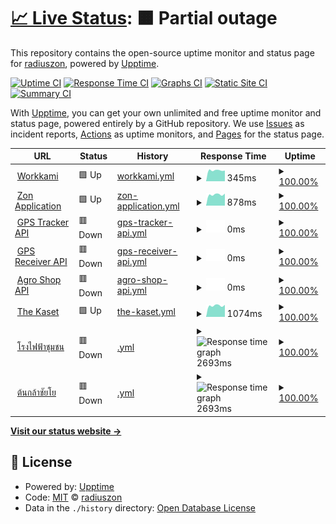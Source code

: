# [📈 Live Status](https://demo.upptime.js.org): <!--live status--> **🟧 Partial outage**

This repository contains the open-source uptime monitor and status page for [radiuszon](https://demo.upptime.js.org), powered by [Upptime](https://github.com/upptime/upptime).

[![Uptime CI](https://github.com/radiuszon/upptime/workflows/Uptime%20CI/badge.svg)](https://github.com/radiuszon/upptime/actions?query=workflow%3A%22Uptime+CI%22)
[![Response Time CI](https://github.com/radiuszon/upptime/workflows/Response%20Time%20CI/badge.svg)](https://github.com/radiuszon/upptime/actions?query=workflow%3A%22Response+Time+CI%22)
[![Graphs CI](https://github.com/radiuszon/upptime/workflows/Graphs%20CI/badge.svg)](https://github.com/radiuszon/upptime/actions?query=workflow%3A%22Graphs+CI%22)
[![Static Site CI](https://github.com/radiuszon/upptime/workflows/Static%20Site%20CI/badge.svg)](https://github.com/radiuszon/upptime/actions?query=workflow%3A%22Static+Site+CI%22)
[![Summary CI](https://github.com/radiuszon/upptime/workflows/Summary%20CI/badge.svg)](https://github.com/radiuszon/upptime/actions?query=workflow%3A%22Summary+CI%22)

With [Upptime](https://upptime.js.org), you can get your own unlimited and free uptime monitor and status page, powered entirely by a GitHub repository. We use [Issues](https://github.com/radiuszon/upptime/issues) as incident reports, [Actions](https://github.com/radiuszon/upptime/actions) as uptime monitors, and [Pages](https://demo.upptime.js.org) for the status page.

<!--start: status pages-->
<!-- This summary is generated by Upptime (https://github.com/upptime/upptime) -->
<!-- Do not edit this manually, your changes will be overwritten -->
<!-- prettier-ignore -->
| URL | Status | History | Response Time | Uptime |
| --- | ------ | ------- | ------------- | ------ |
| <img alt="" src="https://www.workkami.com/favicon.ico" height="13"> [Workkami](https://www.workkami.com) | 🟩 Up | [workkami.yml](https://github.com/radiuszon/upptime/commits/HEAD/history/workkami.yml) | <details><summary><img alt="Response time graph" src="./graphs/workkami/response-time-week.png" height="20"> 345ms</summary><br><a href="https://radiuszon.github.io/upptime/history/workkami"><img alt="Response time 327" src="https://img.shields.io/endpoint?url=https%3A%2F%2Fraw.githubusercontent.com%2Fradiuszon%2Fupptime%2FHEAD%2Fapi%2Fworkkami%2Fresponse-time.json"></a><br><a href="https://radiuszon.github.io/upptime/history/workkami"><img alt="24-hour response time 336" src="https://img.shields.io/endpoint?url=https%3A%2F%2Fraw.githubusercontent.com%2Fradiuszon%2Fupptime%2FHEAD%2Fapi%2Fworkkami%2Fresponse-time-day.json"></a><br><a href="https://radiuszon.github.io/upptime/history/workkami"><img alt="7-day response time 345" src="https://img.shields.io/endpoint?url=https%3A%2F%2Fraw.githubusercontent.com%2Fradiuszon%2Fupptime%2FHEAD%2Fapi%2Fworkkami%2Fresponse-time-week.json"></a><br><a href="https://radiuszon.github.io/upptime/history/workkami"><img alt="30-day response time 326" src="https://img.shields.io/endpoint?url=https%3A%2F%2Fraw.githubusercontent.com%2Fradiuszon%2Fupptime%2FHEAD%2Fapi%2Fworkkami%2Fresponse-time-month.json"></a><br><a href="https://radiuszon.github.io/upptime/history/workkami"><img alt="1-year response time 327" src="https://img.shields.io/endpoint?url=https%3A%2F%2Fraw.githubusercontent.com%2Fradiuszon%2Fupptime%2FHEAD%2Fapi%2Fworkkami%2Fresponse-time-year.json"></a></details> | <details><summary><a href="https://radiuszon.github.io/upptime/history/workkami">100.00%</a></summary><a href="https://radiuszon.github.io/upptime/history/workkami"><img alt="All-time uptime 100.00%" src="https://img.shields.io/endpoint?url=https%3A%2F%2Fraw.githubusercontent.com%2Fradiuszon%2Fupptime%2FHEAD%2Fapi%2Fworkkami%2Fuptime.json"></a><br><a href="https://radiuszon.github.io/upptime/history/workkami"><img alt="24-hour uptime 100.00%" src="https://img.shields.io/endpoint?url=https%3A%2F%2Fraw.githubusercontent.com%2Fradiuszon%2Fupptime%2FHEAD%2Fapi%2Fworkkami%2Fuptime-day.json"></a><br><a href="https://radiuszon.github.io/upptime/history/workkami"><img alt="7-day uptime 100.00%" src="https://img.shields.io/endpoint?url=https%3A%2F%2Fraw.githubusercontent.com%2Fradiuszon%2Fupptime%2FHEAD%2Fapi%2Fworkkami%2Fuptime-week.json"></a><br><a href="https://radiuszon.github.io/upptime/history/workkami"><img alt="30-day uptime 100.00%" src="https://img.shields.io/endpoint?url=https%3A%2F%2Fraw.githubusercontent.com%2Fradiuszon%2Fupptime%2FHEAD%2Fapi%2Fworkkami%2Fuptime-month.json"></a><br><a href="https://radiuszon.github.io/upptime/history/workkami"><img alt="1-year uptime 100.00%" src="https://img.shields.io/endpoint?url=https%3A%2F%2Fraw.githubusercontent.com%2Fradiuszon%2Fupptime%2FHEAD%2Fapi%2Fworkkami%2Fuptime-year.json"></a></details>
| <img alt="" src="https://www.zonapplication.com/favicon.ico" height="13"> [Zon Application](https://www.zonapplication.com) | 🟩 Up | [zon-application.yml](https://github.com/radiuszon/upptime/commits/HEAD/history/zon-application.yml) | <details><summary><img alt="Response time graph" src="./graphs/zon-application/response-time-week.png" height="20"> 878ms</summary><br><a href="https://radiuszon.github.io/upptime/history/zon-application"><img alt="Response time 943" src="https://img.shields.io/endpoint?url=https%3A%2F%2Fraw.githubusercontent.com%2Fradiuszon%2Fupptime%2FHEAD%2Fapi%2Fzon-application%2Fresponse-time.json"></a><br><a href="https://radiuszon.github.io/upptime/history/zon-application"><img alt="24-hour response time 949" src="https://img.shields.io/endpoint?url=https%3A%2F%2Fraw.githubusercontent.com%2Fradiuszon%2Fupptime%2FHEAD%2Fapi%2Fzon-application%2Fresponse-time-day.json"></a><br><a href="https://radiuszon.github.io/upptime/history/zon-application"><img alt="7-day response time 878" src="https://img.shields.io/endpoint?url=https%3A%2F%2Fraw.githubusercontent.com%2Fradiuszon%2Fupptime%2FHEAD%2Fapi%2Fzon-application%2Fresponse-time-week.json"></a><br><a href="https://radiuszon.github.io/upptime/history/zon-application"><img alt="30-day response time 896" src="https://img.shields.io/endpoint?url=https%3A%2F%2Fraw.githubusercontent.com%2Fradiuszon%2Fupptime%2FHEAD%2Fapi%2Fzon-application%2Fresponse-time-month.json"></a><br><a href="https://radiuszon.github.io/upptime/history/zon-application"><img alt="1-year response time 943" src="https://img.shields.io/endpoint?url=https%3A%2F%2Fraw.githubusercontent.com%2Fradiuszon%2Fupptime%2FHEAD%2Fapi%2Fzon-application%2Fresponse-time-year.json"></a></details> | <details><summary><a href="https://radiuszon.github.io/upptime/history/zon-application">100.00%</a></summary><a href="https://radiuszon.github.io/upptime/history/zon-application"><img alt="All-time uptime 100.00%" src="https://img.shields.io/endpoint?url=https%3A%2F%2Fraw.githubusercontent.com%2Fradiuszon%2Fupptime%2FHEAD%2Fapi%2Fzon-application%2Fuptime.json"></a><br><a href="https://radiuszon.github.io/upptime/history/zon-application"><img alt="24-hour uptime 100.00%" src="https://img.shields.io/endpoint?url=https%3A%2F%2Fraw.githubusercontent.com%2Fradiuszon%2Fupptime%2FHEAD%2Fapi%2Fzon-application%2Fuptime-day.json"></a><br><a href="https://radiuszon.github.io/upptime/history/zon-application"><img alt="7-day uptime 100.00%" src="https://img.shields.io/endpoint?url=https%3A%2F%2Fraw.githubusercontent.com%2Fradiuszon%2Fupptime%2FHEAD%2Fapi%2Fzon-application%2Fuptime-week.json"></a><br><a href="https://radiuszon.github.io/upptime/history/zon-application"><img alt="30-day uptime 100.00%" src="https://img.shields.io/endpoint?url=https%3A%2F%2Fraw.githubusercontent.com%2Fradiuszon%2Fupptime%2FHEAD%2Fapi%2Fzon-application%2Fuptime-month.json"></a><br><a href="https://radiuszon.github.io/upptime/history/zon-application"><img alt="1-year uptime 100.00%" src="https://img.shields.io/endpoint?url=https%3A%2F%2Fraw.githubusercontent.com%2Fradiuszon%2Fupptime%2FHEAD%2Fapi%2Fzon-application%2Fuptime-year.json"></a></details>
| <img alt="" src="http://tracker.ace-energy.co.th/favicon.ico" height="13"> [GPS Tracker API](http://tracker.ace-energy.co.th/tracker/api/v1/health) | 🟥 Down | [gps-tracker-api.yml](https://github.com/radiuszon/upptime/commits/HEAD/history/gps-tracker-api.yml) | <details><summary><img alt="Response time graph" src="./graphs/gps-tracker-api/response-time-week.png" height="20"> 0ms</summary><br><a href="https://radiuszon.github.io/upptime/history/gps-tracker-api"><img alt="Response time 0" src="https://img.shields.io/endpoint?url=https%3A%2F%2Fraw.githubusercontent.com%2Fradiuszon%2Fupptime%2FHEAD%2Fapi%2Fgps-tracker-api%2Fresponse-time.json"></a><br><a href="https://radiuszon.github.io/upptime/history/gps-tracker-api"><img alt="24-hour response time 0" src="https://img.shields.io/endpoint?url=https%3A%2F%2Fraw.githubusercontent.com%2Fradiuszon%2Fupptime%2FHEAD%2Fapi%2Fgps-tracker-api%2Fresponse-time-day.json"></a><br><a href="https://radiuszon.github.io/upptime/history/gps-tracker-api"><img alt="7-day response time 0" src="https://img.shields.io/endpoint?url=https%3A%2F%2Fraw.githubusercontent.com%2Fradiuszon%2Fupptime%2FHEAD%2Fapi%2Fgps-tracker-api%2Fresponse-time-week.json"></a><br><a href="https://radiuszon.github.io/upptime/history/gps-tracker-api"><img alt="30-day response time 0" src="https://img.shields.io/endpoint?url=https%3A%2F%2Fraw.githubusercontent.com%2Fradiuszon%2Fupptime%2FHEAD%2Fapi%2Fgps-tracker-api%2Fresponse-time-month.json"></a><br><a href="https://radiuszon.github.io/upptime/history/gps-tracker-api"><img alt="1-year response time 0" src="https://img.shields.io/endpoint?url=https%3A%2F%2Fraw.githubusercontent.com%2Fradiuszon%2Fupptime%2FHEAD%2Fapi%2Fgps-tracker-api%2Fresponse-time-year.json"></a></details> | <details><summary><a href="https://radiuszon.github.io/upptime/history/gps-tracker-api">100.00%</a></summary><a href="https://radiuszon.github.io/upptime/history/gps-tracker-api"><img alt="All-time uptime 59.07%" src="https://img.shields.io/endpoint?url=https%3A%2F%2Fraw.githubusercontent.com%2Fradiuszon%2Fupptime%2FHEAD%2Fapi%2Fgps-tracker-api%2Fuptime.json"></a><br><a href="https://radiuszon.github.io/upptime/history/gps-tracker-api"><img alt="24-hour uptime 100.00%" src="https://img.shields.io/endpoint?url=https%3A%2F%2Fraw.githubusercontent.com%2Fradiuszon%2Fupptime%2FHEAD%2Fapi%2Fgps-tracker-api%2Fuptime-day.json"></a><br><a href="https://radiuszon.github.io/upptime/history/gps-tracker-api"><img alt="7-day uptime 100.00%" src="https://img.shields.io/endpoint?url=https%3A%2F%2Fraw.githubusercontent.com%2Fradiuszon%2Fupptime%2FHEAD%2Fapi%2Fgps-tracker-api%2Fuptime-week.json"></a><br><a href="https://radiuszon.github.io/upptime/history/gps-tracker-api"><img alt="30-day uptime 59.07%" src="https://img.shields.io/endpoint?url=https%3A%2F%2Fraw.githubusercontent.com%2Fradiuszon%2Fupptime%2FHEAD%2Fapi%2Fgps-tracker-api%2Fuptime-month.json"></a><br><a href="https://radiuszon.github.io/upptime/history/gps-tracker-api"><img alt="1-year uptime 59.07%" src="https://img.shields.io/endpoint?url=https%3A%2F%2Fraw.githubusercontent.com%2Fradiuszon%2Fupptime%2FHEAD%2Fapi%2Fgps-tracker-api%2Fuptime-year.json"></a></details>
| <img alt="" src="http://tracker.ace-energy.co.th/favicon.ico" height="13"> [GPS Receiver API](http://tracker.ace-energy.co.th/receiver/api/v1/health) | 🟥 Down | [gps-receiver-api.yml](https://github.com/radiuszon/upptime/commits/HEAD/history/gps-receiver-api.yml) | <details><summary><img alt="Response time graph" src="./graphs/gps-receiver-api/response-time-week.png" height="20"> 0ms</summary><br><a href="https://radiuszon.github.io/upptime/history/gps-receiver-api"><img alt="Response time 0" src="https://img.shields.io/endpoint?url=https%3A%2F%2Fraw.githubusercontent.com%2Fradiuszon%2Fupptime%2FHEAD%2Fapi%2Fgps-receiver-api%2Fresponse-time.json"></a><br><a href="https://radiuszon.github.io/upptime/history/gps-receiver-api"><img alt="24-hour response time 0" src="https://img.shields.io/endpoint?url=https%3A%2F%2Fraw.githubusercontent.com%2Fradiuszon%2Fupptime%2FHEAD%2Fapi%2Fgps-receiver-api%2Fresponse-time-day.json"></a><br><a href="https://radiuszon.github.io/upptime/history/gps-receiver-api"><img alt="7-day response time 0" src="https://img.shields.io/endpoint?url=https%3A%2F%2Fraw.githubusercontent.com%2Fradiuszon%2Fupptime%2FHEAD%2Fapi%2Fgps-receiver-api%2Fresponse-time-week.json"></a><br><a href="https://radiuszon.github.io/upptime/history/gps-receiver-api"><img alt="30-day response time 0" src="https://img.shields.io/endpoint?url=https%3A%2F%2Fraw.githubusercontent.com%2Fradiuszon%2Fupptime%2FHEAD%2Fapi%2Fgps-receiver-api%2Fresponse-time-month.json"></a><br><a href="https://radiuszon.github.io/upptime/history/gps-receiver-api"><img alt="1-year response time 0" src="https://img.shields.io/endpoint?url=https%3A%2F%2Fraw.githubusercontent.com%2Fradiuszon%2Fupptime%2FHEAD%2Fapi%2Fgps-receiver-api%2Fresponse-time-year.json"></a></details> | <details><summary><a href="https://radiuszon.github.io/upptime/history/gps-receiver-api">100.00%</a></summary><a href="https://radiuszon.github.io/upptime/history/gps-receiver-api"><img alt="All-time uptime 59.09%" src="https://img.shields.io/endpoint?url=https%3A%2F%2Fraw.githubusercontent.com%2Fradiuszon%2Fupptime%2FHEAD%2Fapi%2Fgps-receiver-api%2Fuptime.json"></a><br><a href="https://radiuszon.github.io/upptime/history/gps-receiver-api"><img alt="24-hour uptime 100.00%" src="https://img.shields.io/endpoint?url=https%3A%2F%2Fraw.githubusercontent.com%2Fradiuszon%2Fupptime%2FHEAD%2Fapi%2Fgps-receiver-api%2Fuptime-day.json"></a><br><a href="https://radiuszon.github.io/upptime/history/gps-receiver-api"><img alt="7-day uptime 100.00%" src="https://img.shields.io/endpoint?url=https%3A%2F%2Fraw.githubusercontent.com%2Fradiuszon%2Fupptime%2FHEAD%2Fapi%2Fgps-receiver-api%2Fuptime-week.json"></a><br><a href="https://radiuszon.github.io/upptime/history/gps-receiver-api"><img alt="30-day uptime 59.09%" src="https://img.shields.io/endpoint?url=https%3A%2F%2Fraw.githubusercontent.com%2Fradiuszon%2Fupptime%2FHEAD%2Fapi%2Fgps-receiver-api%2Fuptime-month.json"></a><br><a href="https://radiuszon.github.io/upptime/history/gps-receiver-api"><img alt="1-year uptime 59.09%" src="https://img.shields.io/endpoint?url=https%3A%2F%2Fraw.githubusercontent.com%2Fradiuszon%2Fupptime%2FHEAD%2Fapi%2Fgps-receiver-api%2Fuptime-year.json"></a></details>
| <img alt="" src="https://feedstock.saaa.co.th/favicon.ico" height="13"> [Agro Shop API](https://feedstock.saaa.co.th/api/v1/healthz) | 🟥 Down | [agro-shop-api.yml](https://github.com/radiuszon/upptime/commits/HEAD/history/agro-shop-api.yml) | <details><summary><img alt="Response time graph" src="./graphs/agro-shop-api/response-time-week.png" height="20"> 0ms</summary><br><a href="https://radiuszon.github.io/upptime/history/agro-shop-api"><img alt="Response time 0" src="https://img.shields.io/endpoint?url=https%3A%2F%2Fraw.githubusercontent.com%2Fradiuszon%2Fupptime%2FHEAD%2Fapi%2Fagro-shop-api%2Fresponse-time.json"></a><br><a href="https://radiuszon.github.io/upptime/history/agro-shop-api"><img alt="24-hour response time 0" src="https://img.shields.io/endpoint?url=https%3A%2F%2Fraw.githubusercontent.com%2Fradiuszon%2Fupptime%2FHEAD%2Fapi%2Fagro-shop-api%2Fresponse-time-day.json"></a><br><a href="https://radiuszon.github.io/upptime/history/agro-shop-api"><img alt="7-day response time 0" src="https://img.shields.io/endpoint?url=https%3A%2F%2Fraw.githubusercontent.com%2Fradiuszon%2Fupptime%2FHEAD%2Fapi%2Fagro-shop-api%2Fresponse-time-week.json"></a><br><a href="https://radiuszon.github.io/upptime/history/agro-shop-api"><img alt="30-day response time 0" src="https://img.shields.io/endpoint?url=https%3A%2F%2Fraw.githubusercontent.com%2Fradiuszon%2Fupptime%2FHEAD%2Fapi%2Fagro-shop-api%2Fresponse-time-month.json"></a><br><a href="https://radiuszon.github.io/upptime/history/agro-shop-api"><img alt="1-year response time 0" src="https://img.shields.io/endpoint?url=https%3A%2F%2Fraw.githubusercontent.com%2Fradiuszon%2Fupptime%2FHEAD%2Fapi%2Fagro-shop-api%2Fresponse-time-year.json"></a></details> | <details><summary><a href="https://radiuszon.github.io/upptime/history/agro-shop-api">100.00%</a></summary><a href="https://radiuszon.github.io/upptime/history/agro-shop-api"><img alt="All-time uptime 100.00%" src="https://img.shields.io/endpoint?url=https%3A%2F%2Fraw.githubusercontent.com%2Fradiuszon%2Fupptime%2FHEAD%2Fapi%2Fagro-shop-api%2Fuptime.json"></a><br><a href="https://radiuszon.github.io/upptime/history/agro-shop-api"><img alt="24-hour uptime 100.00%" src="https://img.shields.io/endpoint?url=https%3A%2F%2Fraw.githubusercontent.com%2Fradiuszon%2Fupptime%2FHEAD%2Fapi%2Fagro-shop-api%2Fuptime-day.json"></a><br><a href="https://radiuszon.github.io/upptime/history/agro-shop-api"><img alt="7-day uptime 100.00%" src="https://img.shields.io/endpoint?url=https%3A%2F%2Fraw.githubusercontent.com%2Fradiuszon%2Fupptime%2FHEAD%2Fapi%2Fagro-shop-api%2Fuptime-week.json"></a><br><a href="https://radiuszon.github.io/upptime/history/agro-shop-api"><img alt="30-day uptime 100.00%" src="https://img.shields.io/endpoint?url=https%3A%2F%2Fraw.githubusercontent.com%2Fradiuszon%2Fupptime%2FHEAD%2Fapi%2Fagro-shop-api%2Fuptime-month.json"></a><br><a href="https://radiuszon.github.io/upptime/history/agro-shop-api"><img alt="1-year uptime 100.00%" src="https://img.shields.io/endpoint?url=https%3A%2F%2Fraw.githubusercontent.com%2Fradiuszon%2Fupptime%2FHEAD%2Fapi%2Fagro-shop-api%2Fuptime-year.json"></a></details>
| <img alt="" src="https://www.thekaset.com/favicon.ico" height="13"> [The Kaset](https://www.thekaset.com) | 🟩 Up | [the-kaset.yml](https://github.com/radiuszon/upptime/commits/HEAD/history/the-kaset.yml) | <details><summary><img alt="Response time graph" src="./graphs/the-kaset/response-time-week.png" height="20"> 1074ms</summary><br><a href="https://radiuszon.github.io/upptime/history/the-kaset"><img alt="Response time 1097" src="https://img.shields.io/endpoint?url=https%3A%2F%2Fraw.githubusercontent.com%2Fradiuszon%2Fupptime%2FHEAD%2Fapi%2Fthe-kaset%2Fresponse-time.json"></a><br><a href="https://radiuszon.github.io/upptime/history/the-kaset"><img alt="24-hour response time 1142" src="https://img.shields.io/endpoint?url=https%3A%2F%2Fraw.githubusercontent.com%2Fradiuszon%2Fupptime%2FHEAD%2Fapi%2Fthe-kaset%2Fresponse-time-day.json"></a><br><a href="https://radiuszon.github.io/upptime/history/the-kaset"><img alt="7-day response time 1074" src="https://img.shields.io/endpoint?url=https%3A%2F%2Fraw.githubusercontent.com%2Fradiuszon%2Fupptime%2FHEAD%2Fapi%2Fthe-kaset%2Fresponse-time-week.json"></a><br><a href="https://radiuszon.github.io/upptime/history/the-kaset"><img alt="30-day response time 1108" src="https://img.shields.io/endpoint?url=https%3A%2F%2Fraw.githubusercontent.com%2Fradiuszon%2Fupptime%2FHEAD%2Fapi%2Fthe-kaset%2Fresponse-time-month.json"></a><br><a href="https://radiuszon.github.io/upptime/history/the-kaset"><img alt="1-year response time 1097" src="https://img.shields.io/endpoint?url=https%3A%2F%2Fraw.githubusercontent.com%2Fradiuszon%2Fupptime%2FHEAD%2Fapi%2Fthe-kaset%2Fresponse-time-year.json"></a></details> | <details><summary><a href="https://radiuszon.github.io/upptime/history/the-kaset">100.00%</a></summary><a href="https://radiuszon.github.io/upptime/history/the-kaset"><img alt="All-time uptime 100.00%" src="https://img.shields.io/endpoint?url=https%3A%2F%2Fraw.githubusercontent.com%2Fradiuszon%2Fupptime%2FHEAD%2Fapi%2Fthe-kaset%2Fuptime.json"></a><br><a href="https://radiuszon.github.io/upptime/history/the-kaset"><img alt="24-hour uptime 100.00%" src="https://img.shields.io/endpoint?url=https%3A%2F%2Fraw.githubusercontent.com%2Fradiuszon%2Fupptime%2FHEAD%2Fapi%2Fthe-kaset%2Fuptime-day.json"></a><br><a href="https://radiuszon.github.io/upptime/history/the-kaset"><img alt="7-day uptime 100.00%" src="https://img.shields.io/endpoint?url=https%3A%2F%2Fraw.githubusercontent.com%2Fradiuszon%2Fupptime%2FHEAD%2Fapi%2Fthe-kaset%2Fuptime-week.json"></a><br><a href="https://radiuszon.github.io/upptime/history/the-kaset"><img alt="30-day uptime 100.00%" src="https://img.shields.io/endpoint?url=https%3A%2F%2Fraw.githubusercontent.com%2Fradiuszon%2Fupptime%2FHEAD%2Fapi%2Fthe-kaset%2Fuptime-month.json"></a><br><a href="https://radiuszon.github.io/upptime/history/the-kaset"><img alt="1-year uptime 100.00%" src="https://img.shields.io/endpoint?url=https%3A%2F%2Fraw.githubusercontent.com%2Fradiuszon%2Fupptime%2FHEAD%2Fapi%2Fthe-kaset%2Fuptime-year.json"></a></details>
| <img alt="" src="https://www.โรงไฟฟ้าชุมชน.com/favicon.ico" height="13"> [โรงไฟฟ้าชุมชน](https://www.xn--72cga4d1aapl2lncxf0a1e.com) | 🟥 Down | [.yml](https://github.com/radiuszon/upptime/commits/HEAD/history/.yml) | <details><summary><img alt="Response time graph" src="./graphs//response-time-week.png" height="20"> 2693ms</summary><br><a href="https://radiuszon.github.io/upptime/history/"><img alt="Response time 2929" src="https://img.shields.io/endpoint?url=https%3A%2F%2Fraw.githubusercontent.com%2Fradiuszon%2Fupptime%2FHEAD%2Fapi%2F%2Fresponse-time.json"></a><br><a href="https://radiuszon.github.io/upptime/history/"><img alt="24-hour response time 2661" src="https://img.shields.io/endpoint?url=https%3A%2F%2Fraw.githubusercontent.com%2Fradiuszon%2Fupptime%2FHEAD%2Fapi%2F%2Fresponse-time-day.json"></a><br><a href="https://radiuszon.github.io/upptime/history/"><img alt="7-day response time 2693" src="https://img.shields.io/endpoint?url=https%3A%2F%2Fraw.githubusercontent.com%2Fradiuszon%2Fupptime%2FHEAD%2Fapi%2F%2Fresponse-time-week.json"></a><br><a href="https://radiuszon.github.io/upptime/history/"><img alt="30-day response time 2937" src="https://img.shields.io/endpoint?url=https%3A%2F%2Fraw.githubusercontent.com%2Fradiuszon%2Fupptime%2FHEAD%2Fapi%2F%2Fresponse-time-month.json"></a><br><a href="https://radiuszon.github.io/upptime/history/"><img alt="1-year response time 2929" src="https://img.shields.io/endpoint?url=https%3A%2F%2Fraw.githubusercontent.com%2Fradiuszon%2Fupptime%2FHEAD%2Fapi%2F%2Fresponse-time-year.json"></a></details> | <details><summary><a href="https://radiuszon.github.io/upptime/history/">100.00%</a></summary><a href="https://radiuszon.github.io/upptime/history/"><img alt="All-time uptime 22.86%" src="https://img.shields.io/endpoint?url=https%3A%2F%2Fraw.githubusercontent.com%2Fradiuszon%2Fupptime%2FHEAD%2Fapi%2F%2Fuptime.json"></a><br><a href="https://radiuszon.github.io/upptime/history/"><img alt="24-hour uptime 100.00%" src="https://img.shields.io/endpoint?url=https%3A%2F%2Fraw.githubusercontent.com%2Fradiuszon%2Fupptime%2FHEAD%2Fapi%2F%2Fuptime-day.json"></a><br><a href="https://radiuszon.github.io/upptime/history/"><img alt="7-day uptime 100.00%" src="https://img.shields.io/endpoint?url=https%3A%2F%2Fraw.githubusercontent.com%2Fradiuszon%2Fupptime%2FHEAD%2Fapi%2F%2Fuptime-week.json"></a><br><a href="https://radiuszon.github.io/upptime/history/"><img alt="30-day uptime 31.78%" src="https://img.shields.io/endpoint?url=https%3A%2F%2Fraw.githubusercontent.com%2Fradiuszon%2Fupptime%2FHEAD%2Fapi%2F%2Fuptime-month.json"></a><br><a href="https://radiuszon.github.io/upptime/history/"><img alt="1-year uptime 22.86%" src="https://img.shields.io/endpoint?url=https%3A%2F%2Fraw.githubusercontent.com%2Fradiuszon%2Fupptime%2FHEAD%2Fapi%2F%2Fuptime-year.json"></a></details>
| <img alt="" src="https://www.ต้นกล้าชัยโย.com/favicon.ico" height="13"> [ต้นกล้าชัยโย](https://www.xn--12cs5aq1cas1hh7ntcd.com) | 🟥 Down | [.yml](https://github.com/radiuszon/upptime/commits/HEAD/history/.yml) | <details><summary><img alt="Response time graph" src="./graphs//response-time-week.png" height="20"> 2693ms</summary><br><a href="https://radiuszon.github.io/upptime/history/"><img alt="Response time 2929" src="https://img.shields.io/endpoint?url=https%3A%2F%2Fraw.githubusercontent.com%2Fradiuszon%2Fupptime%2FHEAD%2Fapi%2F%2Fresponse-time.json"></a><br><a href="https://radiuszon.github.io/upptime/history/"><img alt="24-hour response time 2661" src="https://img.shields.io/endpoint?url=https%3A%2F%2Fraw.githubusercontent.com%2Fradiuszon%2Fupptime%2FHEAD%2Fapi%2F%2Fresponse-time-day.json"></a><br><a href="https://radiuszon.github.io/upptime/history/"><img alt="7-day response time 2693" src="https://img.shields.io/endpoint?url=https%3A%2F%2Fraw.githubusercontent.com%2Fradiuszon%2Fupptime%2FHEAD%2Fapi%2F%2Fresponse-time-week.json"></a><br><a href="https://radiuszon.github.io/upptime/history/"><img alt="30-day response time 2937" src="https://img.shields.io/endpoint?url=https%3A%2F%2Fraw.githubusercontent.com%2Fradiuszon%2Fupptime%2FHEAD%2Fapi%2F%2Fresponse-time-month.json"></a><br><a href="https://radiuszon.github.io/upptime/history/"><img alt="1-year response time 2929" src="https://img.shields.io/endpoint?url=https%3A%2F%2Fraw.githubusercontent.com%2Fradiuszon%2Fupptime%2FHEAD%2Fapi%2F%2Fresponse-time-year.json"></a></details> | <details><summary><a href="https://radiuszon.github.io/upptime/history/">100.00%</a></summary><a href="https://radiuszon.github.io/upptime/history/"><img alt="All-time uptime 22.86%" src="https://img.shields.io/endpoint?url=https%3A%2F%2Fraw.githubusercontent.com%2Fradiuszon%2Fupptime%2FHEAD%2Fapi%2F%2Fuptime.json"></a><br><a href="https://radiuszon.github.io/upptime/history/"><img alt="24-hour uptime 100.00%" src="https://img.shields.io/endpoint?url=https%3A%2F%2Fraw.githubusercontent.com%2Fradiuszon%2Fupptime%2FHEAD%2Fapi%2F%2Fuptime-day.json"></a><br><a href="https://radiuszon.github.io/upptime/history/"><img alt="7-day uptime 100.00%" src="https://img.shields.io/endpoint?url=https%3A%2F%2Fraw.githubusercontent.com%2Fradiuszon%2Fupptime%2FHEAD%2Fapi%2F%2Fuptime-week.json"></a><br><a href="https://radiuszon.github.io/upptime/history/"><img alt="30-day uptime 31.78%" src="https://img.shields.io/endpoint?url=https%3A%2F%2Fraw.githubusercontent.com%2Fradiuszon%2Fupptime%2FHEAD%2Fapi%2F%2Fuptime-month.json"></a><br><a href="https://radiuszon.github.io/upptime/history/"><img alt="1-year uptime 22.86%" src="https://img.shields.io/endpoint?url=https%3A%2F%2Fraw.githubusercontent.com%2Fradiuszon%2Fupptime%2FHEAD%2Fapi%2F%2Fuptime-year.json"></a></details>

<!--end: status pages-->

[**Visit our status website →**](https://demo.upptime.js.org)

## 📄 License

- Powered by: [Upptime](https://github.com/upptime/upptime)
- Code: [MIT](./LICENSE) © [radiuszon](https://demo.upptime.js.org)
- Data in the `./history` directory: [Open Database License](https://opendatacommons.org/licenses/odbl/1-0/)
